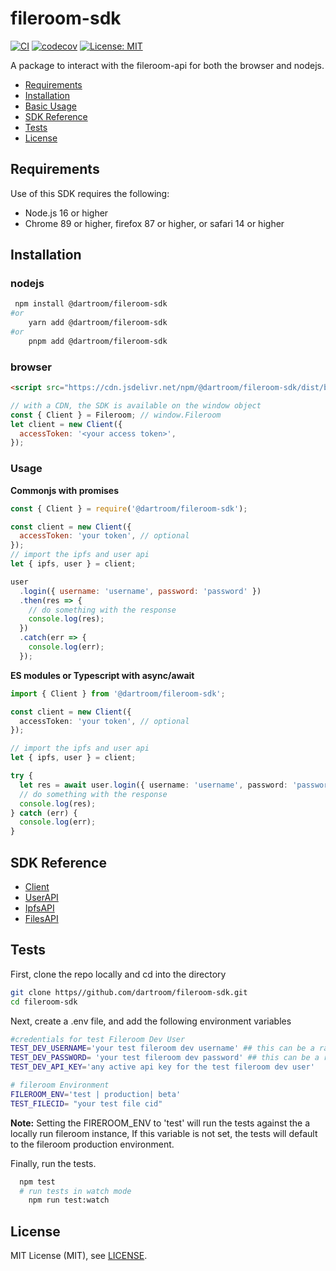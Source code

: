 # fileroom-sdk

[![CI](https://github.com/Dartroom/fileroom-sdk/actions/workflows/main.yml/badge.svg)](https://github.com/Dartroom/fileroom-sdk/actions/workflows/main.yml)
[![codecov](https://codecov.io/gh/Dartroom/fileroom-sdk/branch/38-add-ci-tests/graph/badge.svg?token=TXH86BPCH2)](https://codecov.io/gh/Dartroom/fileroom-sdk)
[![License: MIT](https://img.shields.io/badge/License-MIT-yellow.svg)](https://opensource.org/licenses/MIT)

A package to interact with the fileroom-api for both the browser and nodejs.

- [Requirements](#requirements)
- [Installation](#installation)
- [ Basic Usage](#usage)
- [SDK Reference](#sdk-reference)
- [Tests](#tests)
- [License](#license)

## Requirements

Use of this SDK requires the following:

- Node.js 16 or higher
- Chrome 89 or higher, firefox 87 or higher, or safari 14 or higher

## Installation

### nodejs

```sh
 npm install @dartroom/fileroom-sdk
#or
    yarn add @dartroom/fileroom-sdk
#or
    pnpm add @dartroom/fileroom-sdk
```

### browser

```html
<script src="https://cdn.jsdelivr.net/npm/@dartroom/fileroom-sdk/dist/browser/index.min.js"></script>
```

```javascript
// with a CDN, the SDK is available on the window object
const { Client } = Fileroom; // window.Fileroom
let client = new Client({
  accessToken: '<your access token>',
});
```

### Usage

**Commonjs with promises**

```js
const { Client } = require('@dartroom/fileroom-sdk');

const client = new Client({
  accessToken: 'your token', // optional
});
// import the ipfs and user api
let { ipfs, user } = client;

user
  .login({ username: 'username', password: 'password' })
  .then(res => {
    // do something with the response
    console.log(res);
  })
  .catch(err => {
    console.log(err);
  });
```

**ES modules or Typescript with async/await**

```typescript
import { Client } from '@dartroom/fileroom-sdk';

const client = new Client({
  accessToken: 'your token', // optional
});

// import the ipfs and user api
let { ipfs, user } = client;

try {
  let res = await user.login({ username: 'username', password: 'password' });
  // do something with the response
  console.log(res);
} catch (err) {
  console.log(err);
}
```

## SDK Reference

- [Client]
- [UserAPI]
- [IpfsAPI]
- [FilesAPI]

## Tests

First, clone the repo locally and cd into the directory

```sh
git clone https//github.com/dartroom/fileroom-sdk.git
cd fileroom-sdk
```

Next, create a .env file, and add the following environment variables

```sh
#credentials for test Fileroom Dev User
TEST_DEV_USERNAME='your test fileroom dev username' ## this can be a random username
TEST_DEV_PASSWORD= 'your test fileroom dev password' ## this can be a random password
TEST_DEV_API_KEY='any active api key for the test fileroom dev user'

# fileroom Environment
FILEROOM_ENV='test | production| beta'
TEST_FILECID= "your test file cid"

```

**Note:** Setting the FIREROOM_ENV to 'test' will run the tests against the a locally run fileroom instance, If this variable is not set, the tests will default to the fileroom production environment.

Finally, run the tests.

```sh
  npm test
  # run tests in watch mode
    npm run test:watch
```

## License

MIT License (MIT), see [LICENSE](LICENSE).

[client]: docs/client.md
[userapi]: docs/user.md
[ipfsapi]: docs/ipfs.md
[filesapi]: docs/files.md
